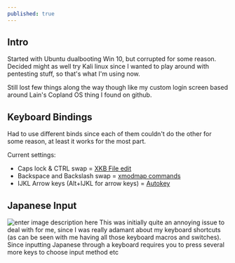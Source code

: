 ```yaml
---
published: true
---
```

## Intro

Started with Ubuntu dualbooting Win 10, but corrupted for some reason.
Decided might as well try Kali linux since I wanted to play around with pentesting stuff, so that's what I'm using now.

Still lost few things along the way though like my custom login screen based around Lain's Copland OS thing I found on github.

## Keyboard Bindings
Had to use different binds since each of them couldn't do the other for some reason, at least it works for the most part.

Current settings: 
- Caps lock & CTRL swap = [XKB File edit](https://gist.github.com/dmgl/f5ec96dfe3af1652792089ebf6683431)
- Backspace and Backslash swap = [xmodmap commands](https://askubuntu.com/questions/54157/how-do-i-set-xmodmap-on-login)
- IJKL Arrow keys (Alt+IJKL for arrow keys) = [Autokey](https://github.com/autokey/autokey)

## Japanese Input

![enter image description here](https://imgur.com/fI5u2ORl.png)
This was initially quite an annoying issue to deal with for me, since I was really adamant about my keyboard shortcuts (as can be seen with me having all those keyboard macros and switches). Since inputting Japanese through a keyboard requires you to press several more keys to choose input method etc
<!--stackedit_data:
eyJoaXN0b3J5IjpbLTE1NDc2NzU5NTcsMTY3MzgxODA3MCwtMT
U4NzY4NDYxM119
-->